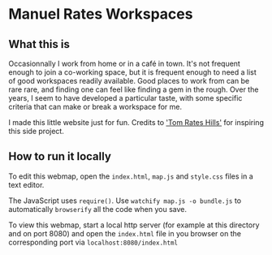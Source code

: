 # Manuel Rates Workspaces

## What this is

Occasionnally I work from home or in a café in town. It's not frequent enough to join a co-working space, but it is frequent enough to need a list of good workspaces readily available. Good places to work from can be rare rare, and finding one can feel like finding a gem in the rough. Over the years, I seem to have developed a particular taste, with some specific criteria that can make or break a workspace for me.

I made this little website just for fun. Credits to ['Tom Rates Hills'](https://macwright.org/hills/) for inspiring this side project.

## How to run it locally

To edit this webmap, open the `index.html`, `map.js` and `style.css` files in a text editor.

The JavaScript uses `require()`. Use `watchify map.js -o bundle.js` to automatically `browserify` all the code when you save.

To view this webmap, start a local http server (for example at this directory and on port 8080) and open the `index.html` file in you browser on the corresponding port via `localhost:8080/index.html`
